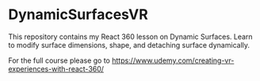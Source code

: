 # DynamicSurfacesVR

This repository contains my React 360 lesson on Dynamic Surfaces. Learn to modify surface dimensions, shape, 
and detaching surface dynamically.



For the full course please go to https://www.udemy.com/creating-vr-experiences-with-react-360/

